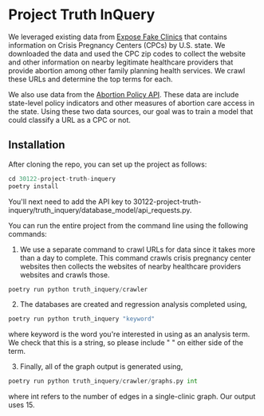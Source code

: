 # Project Truth InQuery

We leveraged existing data from [Expose Fake Clinics](https://www.exposefakeclinics.com) that contains information on Crisis Pregnancy Centers (CPCs) by U.S. state. We downloaded the data and used the CPC zip codes to collect the website and other information on nearby legitimate healthcare providers that provide abortion among other family planning health services. We crawl these URLs and determine the top terms for each.

We also use data from the [Abortion Policy API](https://www.abortionpolicyapi.com). These data are include state-level policy indicators and other measures of abortion care access in the state. Using these two data sources, our goal was to train a model that could classify a URL as a CPC or not.

## Installation
After cloning the repo, you can set up the project as follows:

```python
cd 30122-project-truth-inquery
poetry install
```

You'll next need to add the API key to 30122-project-truth-inquery/truth_inquery/database_model/api_requests.py.

You can run the entire project from the command line using the following commands:

1. We use a separate command to crawl URLs for data since it takes more than a day to complete. This command crawls crisis pregnancy center websites then collects the websites of nearby healthcare providers websites and crawls those.

```python
poetry run python truth_inquery/crawler
```

2. The databases are created and regression analysis completed using,
```python
poetry run python truth_inquery "keyword"
```
where keyword is the word you're interested in using as an analysis term. We check that this is a string, so please include " " on either side of the term. 

3. Finally, all of the graph output is generated using, 
```python
poetry run python truth_inquery/crawler/graphs.py int
```
where int refers to the number of edges in a single-clinic graph. Our output uses 15.
